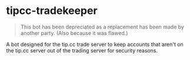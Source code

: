 # tipcc-tradekeeper

> This bot has been depreciated as a replacement has been made by another party. (Also because it was flawed.)

A bot designed for the tip.cc trade server to keep accounts that aren't on the tip.cc server out of the trading server for security reasons.
